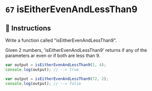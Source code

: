 # `67` isEitherEvenAndLessThan9

## 📝 Instructions

Write a function called "isEitherEvenAndLessThan9".

Given 2 numbers, 'isEitherEvenAndLessThan9' returns if any of the parameters ar even or if both are less than 9.


```Javascript
var output = isEitherEvenAndLessThan9(2, 4);
console.log(output); // --> true

var output = isEitherEvenAndLessThan9(72, 2);
console.log(output); // --> false
```